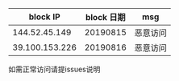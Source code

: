 | block IP |  block 日期  |  msg |
| -----   |  ---- | --------  |
|   144.52.45.149   |  20190815  | 恶意访问 |
|  39.100.153.226   |  20190816  | 恶意访问 |

如需正常访问请提issues说明